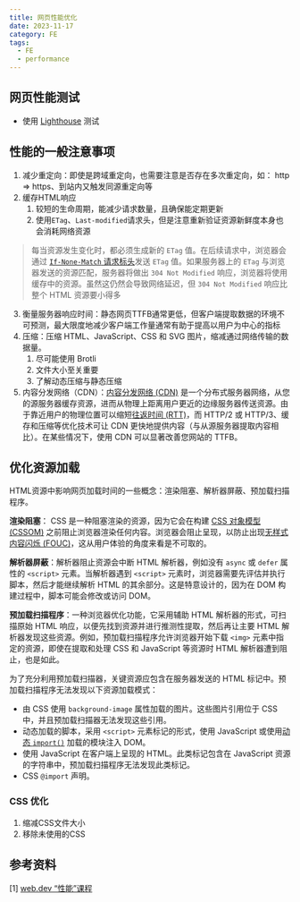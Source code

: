 ```yaml
---
title: 网页性能优化
date: 2023-11-17
category: FE
tags:
  - FE
  - performance
---
```


<!-- more -->

## 网页性能测试

- 使用 [Lighthouse](https://developer.chrome.com/docs/lighthouse/overview?hl=zh-cn) 测试

## 性能的一般注意事项

1. 减少重定向：即使是跨域重定向，也需要注意是否存在多次重定向，如： http => https、到站内又触发同源重定向等
2. 缓存HTML响应
   1. 较短的生命周期，能减少请求数量，且确保能定期更新
   2. 使用`ETag`、`Last-modified`请求头，但是注意重新验证资源新鲜度本身也会消耗网络资源
> 每当资源发生变化时，都必须生成新的 `ETag` 值。在后续请求中，浏览器会通过 [`If-None-Match` 请求标头](https://developer.mozilla.org/docs/Web/HTTP/Headers/If-None-Match)发送 `ETag` 值。如果服务器上的 `ETag` 与浏览器发送的资源匹配，服务器将做出 `304 Not Modified` 响应，浏览器将使用缓存中的资源。虽然这仍然会导致网络延迟，但 `304 Not Modified` 响应比整个 HTML 资源要小得多
3. 衡量服务器响应时间：静态网页TTFB通常更低，但客户端提取数据的环境不可预测，最大限度地减少客户端工作量通常有助于提高以用户为中心的指标
4. 压缩：压缩 HTML、JavaScript、CSS 和 SVG 图片，缩减通过网络传输的数据量。
   1. 尽可能使用 Brotli
   2. 文件大小至关重要
   3. 了解动态压缩与静态压缩
5. 内容分发网络（CDN）：[内容分发网络 (CDN)](https://web.dev/articles/content-delivery-networks?hl=zh-cn) 是一个分布式服务器网络，从您的源服务器缓存资源，进而从物理上距离用户更近的边缘服务器传送资源。由于靠近用户的物理位置可以缩短[往返时间 (RTT)](https://en.wikipedia.org/wiki/Round-trip_delay)，而 HTTP/2 或 HTTP/3、缓存和压缩等优化技术可让 CDN 更快地提供内容（与从源服务器提取内容相比）。在某些情况下，使用 CDN 可以显著改善您网站的 TTFB。

## 优化资源加载

HTML资源中影响网页加载时间的一些概念：渲染阻塞、解析器屏蔽、预加载扫描程序。

**渲染阻塞**： CSS 是一种阻塞渲染的资源，因为它会在构建 [CSS 对象模型 (CSSOM)](https://developer.mozilla.org/docs/Web/API/CSS_Object_Model) 之前阻止浏览器渲染任何内容。浏览器会阻止呈现，以防止出现[无样式内容闪烁 (FOUC)](https://en.wikipedia.org/wiki/Flash_of_unstyled_content)，这从用户体验的角度来看是不可取的。

**解析器屏蔽**：解析器阻止资源会中断 HTML 解析器，例如没有 `async` 或 `defer` 属性的 `<script>` 元素。当解析器遇到 `<script>` 元素时，浏览器需要先评估并执行脚本，然后才能继续解析 HTML 的其余部分。这是特意设计的，因为在 DOM 构建过程中，脚本可能会修改或访问 DOM。

**预加载扫描程序**：一种浏览器优化功能，它采用辅助 HTML 解析器的形式，可扫描原始 HTML 响应，以便先找到资源并进行推测性提取，然后再让主要 HTML 解析器发现这些资源。例如，预加载扫描程序允许浏览器开始下载 `<img>` 元素中指定的资源，即使在提取和处理 CSS 和 JavaScript 等资源时 HTML 解析器遭到阻止，也是如此。

为了充分利用预加载扫描器，关键资源应包含在服务器发送的 HTML 标记中。预加载扫描程序无法发现以下资源加载模式：

-   由 CSS 使用 `background-image` 属性加载的图片。这些图片引用位于 CSS 中，并且预加载扫描器无法发现这些引用。
-   动态加载的脚本，采用 `<script>` 元素标记的形式，使用 JavaScript 或使用[动态 `import()`](https://developer.mozilla.org/docs/Web/JavaScript/Reference/Operators/import) 加载的模块注入 DOM。
-   使用 JavaScript 在客户端上呈现的 HTML。此类标记包含在 JavaScript 资源的字符串中，预加载扫描程序无法发现此类标记。
-   CSS `@import` 声明。

### CSS 优化

1. 缩减CSS文件大小
2. 移除未使用的CSS
<!-- 项目似乎有优化空间 -->


## 参考资料

[1] [web.dev “性能”课程](https://web.dev/learn/performance/welcome?hl=zh-cn)